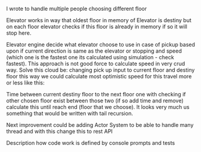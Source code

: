 I wrote to handle multiple people choosing different floor

Elevator works in way that oldest floor in memory of Elevator is 
destiny but on each floor elevator checks if this floor is already in memory 
if so it will stop here. 

Elevator engine decide what elevator choose to use in case of pickup based upon if 
current direction is same as the elevator or stopping and speed (which one is the fastest one
its calculated using simulation - check fastest). This approach is not good force to calculate speed
in very crud way. Solve this cloud be:
changing pick up input to current floor and destiny floor this way we could calculate 
most optimistic speed for this travel more or less like this:

Time between current destiny floor to the next floor one with checking if other 
chosen floor exist between those two (if so add time and remove) 
calculate this until reach end (floor that we choose). It looks very much us something 
that would be written with tail recursion.

Next improvement could be adding Actor System to be able to handle many thread 
and with this change this to rest API

Description how code work is defined by console prompts and tests